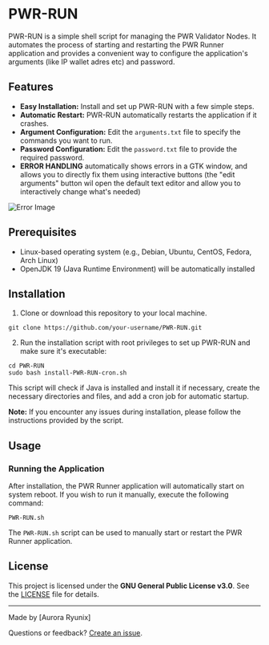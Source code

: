 # PWR-RUN

PWR-RUN is a simple shell script for managing the PWR Validator Nodes. It automates the process of starting and restarting the PWR Runner application and provides a convenient way to configure the application's arguments (like IP wallet adres etc) and password.

## Features

- **Easy Installation:** Install and set up PWR-RUN with a few simple steps.
- **Automatic Restart:** PWR-RUN automatically restarts the application if it crashes.
- **Argument Configuration:** Edit the `arguments.txt` file to specify the commands you want to run.
- **Password Configuration:** Edit the `password.txt` file to provide the required password.
- **ERROR HANDLING** automatically shows errors in a GTK window, and allows you to directly fix them using interactive buttons (the "edit arguments" button wil open the default text editor and allow you to interactively change what's needed)

![Error Image](https://github.com/AuroraRyunix/PWR-auto-installer/blob/main/error-images/error-typical.png)

## Prerequisites

- Linux-based operating system (e.g., Debian, Ubuntu, CentOS, Fedora, Arch Linux)
- OpenJDK 19 (Java Runtime Environment) will be automatically installed

## Installation

1. Clone or download this repository to your local machine.

```shell
git clone https://github.com/your-username/PWR-RUN.git
```

2. Run the installation script with root privileges to set up PWR-RUN and make sure it's executable:

```shell
cd PWR-RUN
sudo bash install-PWR-RUN-cron.sh
```

This script will check if Java is installed and install it if necessary, create the necessary directories and files, and add a cron job for automatic startup.

**Note:** If you encounter any issues during installation, please follow the instructions provided by the script.

## Usage

### Running the Application

After installation, the PWR Runner application will automatically start on system reboot. If you wish to run it manually, execute the following command:

```
PWR-RUN.sh
```

The `PWR-RUN.sh` script can be used to manually start or restart the PWR Runner application.

## License

This project is licensed under the **GNU General Public License v3.0**. See the [LICENSE](LICENSE) file for details.

---

Made by [Aurora Ryunix]

Questions or feedback? [Create an issue](https://github.com/AuroraRyunix/PWR-auto-installer/issues).

